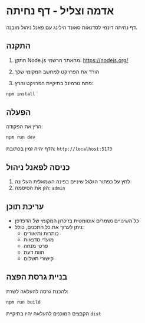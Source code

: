 # אדמה וצליל - דף נחיתה

דף נחיתה דינמי לסדנאות סאונד הילינג עם פאנל ניהול מובנה.

## התקנה

1. התקן Node.js מהאתר הרשמי: https://nodejs.org/

2. הורד את הפרויקט למחשב המקומי שלך

3. פתח טרמינל בתיקיית הפרויקט והרץ:
```bash
npm install
```

## הפעלה

הרץ את הפקודה:
```bash
npm run dev
```

הדף יהיה זמין בכתובת: `http://localhost:5173`

## כניסה לפאנל ניהול

1. לחץ על כפתור הגלגל שיניים בפינה השמאלית העליונה
2. הזן את הסיסמה: `admin`

## עריכת תוכן

- כל השינויים נשמרים אוטומטית בזיכרון המקומי של הדפדפן
- ניתן לערוך את כל התכנים, כולל:
  - כותרות ותיאורים
  - מועדי סדנאות
  - פרטי מנחה
  - חוות דעת
  - קישורי תשלום

## בניית גרסת הפצה

להכנת גרסה להעלאה לשרת:
```bash
npm run build
```

הקבצים המוכנים להעלאה יהיו בתיקיית `dist`